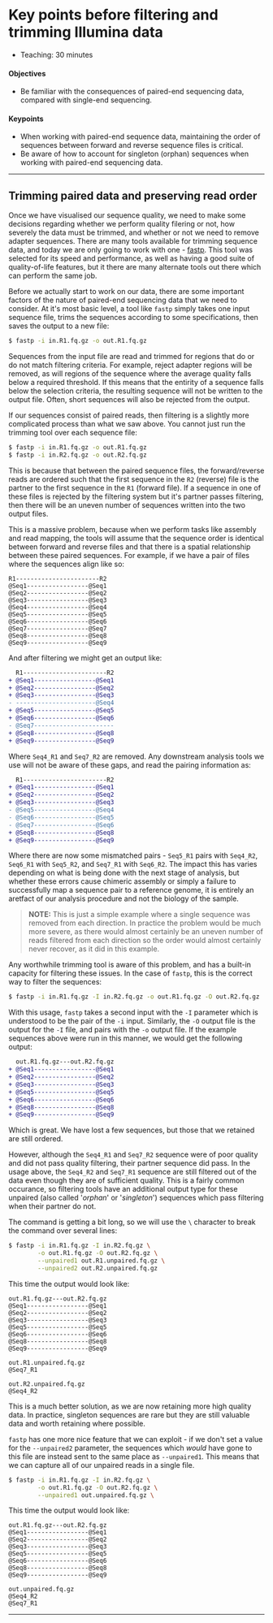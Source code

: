 # Key points before filtering and trimming Illumina data

* Teaching: 30 minutes

#### Objectives

* Be familiar with the consequences of paired-end sequencing data, compared with single-end sequencing.

#### Keypoints

* When working with paired-end sequence data, maintaining the order of sequences between forward and reverse sequence files is critical.
* Be aware of how to account for singleton (orphan) sequences when working with paired-end sequencing data.

---

## Trimming paired data and preserving read order

Once we have visualised our sequence quality, we need to make some decisions regarding whether we perform quality filering or not, how severely the data must be trimmed, and whether or not we need to remove adapter sequences. There are many tools available for trimming sequence data, and today we are only going to work with one - [fastp](https://github.com/OpenGene/fastp). This tool was selected for its speed and performance, as well as having a good suite of quality-of-life features, but it there are many alternate tools out there which can perform the same job.

Before we actually start to work on our data, there are some important factors of the nature of paired-end sequencing data that we need to consider. At it's most basic level, a tool like `fastp` simply takes one input sequence file, trims the sequences according to some specifications, then saves the output to a new file:

```bash
$ fastp -i in.R1.fq.gz -o out.R1.fq.gz
```

Sequences from the input file are read and trimmed for regions that do or do not match filtering criteria. For example, reject adapter regions will be removed, as will regions of the sequence where the average quality falls below a required threshold. If this means that the entirity of a sequence falls below the selection criteria, the resulting sequence will not be written to the output file. Often, short sequences will also be rejected from the output.

If our sequences consist of paired reads, then filtering is a slightly more complicated process than what we saw above. You cannot just run the trimming tool over each sequence file:

```bash
$ fastp -i in.R1.fq.gz -o out.R1.fq.gz
$ fastp -i in.R2.fq.gz -o out.R2.fq.gz
```

This is because that between the paired sequence files, the forward/reverse reads are ordered such that the first sequence in the `R2` (reverse) file is the partner to the first sequence in the `R1` (forward file). If a sequence in one of these files is rejected by the filtering system but it's partner passes filtering, then there will be an uneven number of sequences written into the two output files.

This is a massive problem, because when we perform tasks like assembly and read mapping, the tools will assume that the sequence order is identical between forward and reverse files and that there is a spatial relationship between these paired sequences. For example, if we have a pair of files where the sequences align like so:

```
R1-----------------------R2
@Seq1-----------------@Seq1
@Seq2-----------------@Seq2
@Seq3-----------------@Seq3
@Seq4-----------------@Seq4
@Seq5-----------------@Seq5
@Seq6-----------------@Seq6
@Seq7-----------------@Seq7
@Seq8-----------------@Seq8
@Seq9-----------------@Seq9
```

And after filtering we might get an output like:

```diff
  R1-----------------------R2
+ @Seq1-----------------@Seq1
+ @Seq2-----------------@Seq2
+ @Seq3-----------------@Seq3
- ----------------------@Seq4
+ @Seq5-----------------@Seq5
+ @Seq6-----------------@Seq6
- @Seq7----------------------
+ @Seq8-----------------@Seq8
+ @Seq9-----------------@Seq9
```

Where `Seq4_R1` and `Seq7_R2` are removed. Any downstream analysis tools we use will not be aware of these gaps, and read the pairing information as:

```diff
  R1-----------------------R2
+ @Seq1-----------------@Seq1
+ @Seq2-----------------@Seq2
+ @Seq3-----------------@Seq3
- @Seq5-----------------@Seq4
- @Seq6-----------------@Seq5
- @Seq7-----------------@Seq6
+ @Seq8-----------------@Seq8
+ @Seq9-----------------@Seq9
```

Where there are now some mismatched pairs - `Seq5_R1` pairs with `Seq4_R2`, `Seq6_R1` with `Seq5_R2`, and `Seq7_R1` with `Seq6_R2`. The impact this has varies depending on what is being done with the next stage of analysis, but whether these errors cause chimeric assembly or simply a failure to successfully map a sequence pair to a reference genome, it is entirely an aretfact of our analysis procedure and not the biology of the sample.

>**NOTE:** This is just a simple example where a single sequence was removed from each direction. In practice the problem would be much more severe, as there would almost certainly be an uneven number of reads filtered from each direction so the order would almost certainly never recover, as it did in this example.

Any worthwhile trimming tool is aware of this problem, and has a built-in capacity for filtering these issues. In the case of `fastp`, this is the correct way to filter the sequences:

```bash
$ fastp -i in.R1.fq.gz -I in.R2.fq.gz -o out.R1.fq.gz -O out.R2.fq.gz
```

With this usage, `fastp` takes a second input with the `-I` parameter which is understood to be the pair of the `-i` input. Similarly, the `-O` output file is the output for the `-I` file, and pairs with the `-o` output file. If the example sequences above were run in this manner, we would get the following output:

```diff
  out.R1.fq.gz---out.R2.fq.gz
+ @Seq1-----------------@Seq1
+ @Seq2-----------------@Seq2
+ @Seq3-----------------@Seq3
+ @Seq5-----------------@Seq5
+ @Seq6-----------------@Seq6
+ @Seq8-----------------@Seq8
+ @Seq9-----------------@Seq9
```

Which is great. We have lost a few sequences, but those that we retained are still ordered.

However, although the `Seq4_R1` and `Seq7_R2` sequence were of poor quality and did not pass quality filtering, their partner sequence did pass. In the usage above, the `Seq4_R2` and `Seq7_R1` sequence are still filtered out of the data even though they are of sufficient quality. This is a fairly common occurance, so filtering tools have an additional output type for these unpaired (also called '*orphan*' or '*singleton*') sequences which pass filtering when their partner do not.

The command is getting a bit long, so we will use the `\` character to break the command over several lines:

```bash
$ fastp -i in.R1.fq.gz -I in.R2.fq.gz \
        -o out.R1.fq.gz -O out.R2.fq.gz \
        --unpaired1 out.R1.unpaired.fq.gz \
        --unpaired2 out.R2.unpaired.fq.gz
```

This time the output would look like:

```
out.R1.fq.gz---out.R2.fq.gz
@Seq1-----------------@Seq1
@Seq2-----------------@Seq2
@Seq3-----------------@Seq3
@Seq5-----------------@Seq5
@Seq6-----------------@Seq6
@Seq8-----------------@Seq8
@Seq9-----------------@Seq9

out.R1.unpaired.fq.gz
@Seq7_R1

out.R2.unpaired.fq.gz
@Seq4_R2
```

This is a much better solution, as we are now retaining more high quality data. In practice, singleton sequences are rare but they are still valuable data and worth retaining where possible.

`fastp` has one more nice feature that we can exploit - if we don't set a value for the `--unpaired2` parameter, the sequences which *would* have gone to this file are instead sent to the same place as `--unpaired1`. This means that we can capture all of our unpaired reads in a single file.

```bash
$ fastp -i in.R1.fq.gz -I in.R2.fq.gz \
        -o out.R1.fq.gz -O out.R2.fq.gz \
        --unpaired1 out.unpaired.fq.gz \
```

This time the output would look like:

```
out.R1.fq.gz---out.R2.fq.gz
@Seq1-----------------@Seq1
@Seq2-----------------@Seq2
@Seq3-----------------@Seq3
@Seq5-----------------@Seq5
@Seq6-----------------@Seq6
@Seq8-----------------@Seq8
@Seq9-----------------@Seq9

out.unpaired.fq.gz
@Seq4_R2
@Seq7_R1
```

---
